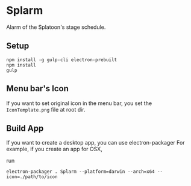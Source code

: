 # Splarm

Alarm of the Splatoon's stage schedule.

## Setup

```
npm install -g gulp-cli electron-prebuilt
npm install
gulp
```

## Menu bar's Icon

If you want to set original icon in the menu bar,
you set the `IconTemplate.png` file at root dir.

## Build App

If you want to create a desktop app, you can use electron-packager
For example, if you create an app for OSX,

run

```
electron-packager . Splarm --platform=darwin --arch=x64 --icon=./path/to/icon
```